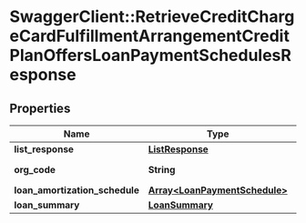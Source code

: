 # SwaggerClient::RetrieveCreditChargeCardFulfillmentArrangementCreditPlanOffersLoanPaymentSchedulesResponse

## Properties
Name | Type | Description | Notes
------------ | ------------- | ------------- | -------------
**list_response** | [**ListResponse**](ListResponse.md) |  | [optional] 
**org_code** | **String** | Organization of the card | [optional] 
**loan_amortization_schedule** | [**Array&lt;LoanPaymentSchedule&gt;**](LoanPaymentSchedule.md) |  | [optional] 
**loan_summary** | [**LoanSummary**](LoanSummary.md) |  | [optional] 

